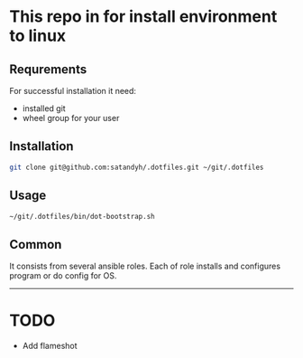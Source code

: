 # This repo in for install environment to linux

## Requrements

For successful installation it need:

- installed git
- wheel group for your user

## Installation

```sh
git clone git@github.com:satandyh/.dotfiles.git ~/git/.dotfiles
```

## Usage

```sh
~/git/.dotfiles/bin/dot-bootstrap.sh
```

## Common

It consists from several ansible roles. Each of role installs and configures program or do config for OS.

---

# TODO

- Add flameshot
